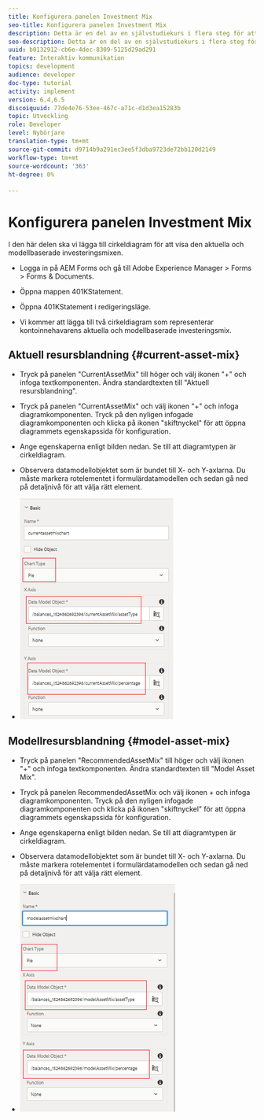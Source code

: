 ```yaml
---
title: Konfigurera panelen Investment Mix
seo-title: Konfigurera panelen Investment Mix
description: Detta är en del av en självstudiekurs i flera steg för att skapa ditt första interaktiva kommunikationsdokument. I det här avsnittet kommer vi att lägga till cirkeldiagram för att visa den aktuella och modellens investeringsmix.
seo-description: Detta är en del av en självstudiekurs i flera steg för att skapa ditt första interaktiva kommunikationsdokument. I det här avsnittet kommer vi att lägga till cirkeldiagram för att visa den aktuella och modellens investeringsmix.
uuid: b0132912-cb6e-4dec-8309-5125d29ad291
feature: Interaktiv kommunikation
topics: development
audience: developer
doc-type: tutorial
activity: implement
version: 6.4,6.5
discoiquuid: 77de4e76-53ee-467c-a71c-d1d3ea15283b
topic: Utveckling
role: Developer
level: Nybörjare
translation-type: tm+mt
source-git-commit: d9714b9a291ec3ee5f3dba9723de72bb120d2149
workflow-type: tm+mt
source-wordcount: '363'
ht-degree: 0%

---
```



# Konfigurera panelen Investment Mix

I den här delen ska vi lägga till cirkeldiagram för att visa den aktuella och modellbaserade investeringsmixen.

* Logga in på AEM Forms och gå till Adobe Experience Manager > Forms > Forms &amp; Documents.

* Öppna mappen 401KStatement.

* Öppna 401KStatement i redigeringsläge.

* Vi kommer att lägga till två cirkeldiagram som representerar kontoinnehavarens aktuella och modellbaserade investeringsmix.

## Aktuell resursblandning {#current-asset-mix}

* Tryck på panelen &quot;CurrentAssetMix&quot; till höger och välj ikonen &quot;+&quot; och infoga textkomponenten. Ändra standardtexten till &quot;Aktuell resursblandning&quot;.

* Tryck på panelen &quot;CurrentAssetMix&quot; och välj ikonen &quot;+&quot; och infoga diagramkomponenten. Tryck på den nyligen infogade diagramkomponenten och klicka på ikonen &quot;skiftnyckel&quot; för att öppna diagrammets egenskapssida för konfiguration.

* Ange egenskaperna enligt bilden nedan. Se till att diagramtypen är cirkeldiagram.

* Observera datamodellobjektet som är bundet till X- och Y-axlarna. Du måste markera rotelementet i formulärdatamodellen och sedan gå ned på detaljnivå för att välja rätt element.

* ![currentassetmix](assets/currentassetmixchart.png)

## Modellresursblandning {#model-asset-mix}

* Tryck på panelen &quot;RecommendedAssetMix&quot; till höger och välj ikonen &quot;+&quot; och infoga textkomponenten. Ändra standardtexten till &quot;Model Asset Mix&quot;.

* Tryck på panelen RecommendedAssetMix och välj ikonen + och infoga diagramkomponenten. Tryck på den nyligen infogade diagramkomponenten och klicka på ikonen &quot;skiftnyckel&quot; för att öppna diagrammets egenskapssida för konfiguration.

* Ange egenskaperna enligt bilden nedan. Se till att diagramtypen är cirkeldiagram.

* Observera datamodellobjektet som är bundet till X- och Y-axlarna. Du måste markera rotelementet i formulärdatamodellen och sedan gå ned på detaljnivå för att välja rätt element.

* ![assettype](assets/modelassettypechart.png)

